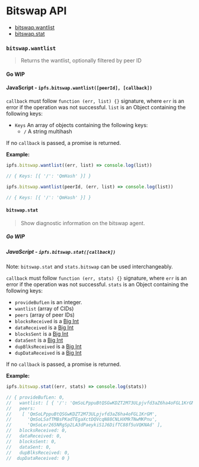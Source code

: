 # Bitswap API

* [bitswap.wantlist](#bitswapwantlist)
* [bitswap.stat](#bitswapstat)

### `bitswap.wantlist`

> Returns the wantlist, optionally filtered by peer ID

#### Go **WIP**

#### JavaScript - `ipfs.bitswap.wantlist([peerId], [callback])`

`callback` must follow `function (err, list) {}` signature, where `err` is an error if the operation was not successful. `list` is an Object containing the following keys:

- `Keys` An array of objects containing the following keys:
    - `/` A string multihash

If no `callback` is passed, a promise is returned.

**Example:**

```JavaScript
ipfs.bitswap.wantlist((err, list) => console.log(list))

// { Keys: [{ '/': 'QmHash' }] }

ipfs.bitswap.wantlist(peerId, (err, list) => console.log(list))

// { Keys: [{ '/': 'QmHash' }] }
```

#### `bitswap.stat`

> Show diagnostic information on the bitswap agent.

##### Go **WIP**

##### JavaScript - `ipfs.bitswap.stat([callback])`

Note: `bitswap.stat` and `stats.bitswap` can be used interchangeably.

`callback` must follow `function (err, stats) {}` signature, where `err` is an error if the operation was not successful. `stats` is an Object containing the following keys:

- `provideBufLen` is an integer.
- `wantlist` (array of CIDs)
- `peers` (array of peer IDs)
- `blocksReceived` is a [Big Int][1]
- `dataReceived` is a [Big Int][1]
- `blocksSent` is a [Big Int][1]
- `dataSent` is a [Big Int][1]
- `dupBlksReceived` is a [Big Int][1]
- `dupDataReceived` is a [Big Int][1]

If no `callback` is passed, a promise is returned.

**Example:**

```JavaScript
ipfs.bitswap.stat((err, stats) => console.log(stats))

// { provideBufLen: 0,
//   wantlist: [ { '/': 'QmSoLPppuBtQSGwKDZT2M73ULpjvfd3aZ6ha4oFGL1KrGM' } ],
//   peers:
//    [ 'QmSoLPppuBtQSGwKDZT2M73ULpjvfd3aZ6ha4oFGL1KrGM',
//      'QmSoLSafTMBsPKadTEgaXctDQVcqN88CNLHXMkTNwMKPnu',
//      'QmSoLer265NRgSp2LA3dPaeykiS1J6DifTC88f5uVQKNAd' ],
//   blocksReceived: 0,
//   dataReceived: 0,
//   blocksSent: 0,
//   dataSent: 0,
//   dupBlksReceived: 0,
//  dupDataReceived: 0 }
```

[1]: https://github.com/MikeMcl/big.js/
